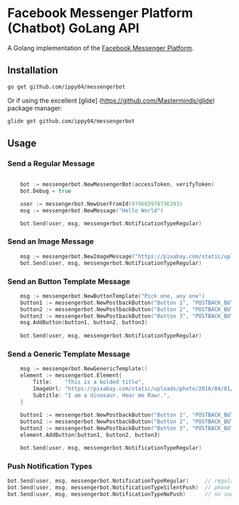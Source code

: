 Facebook Messenger Platform (Chatbot) GoLang API
=====

A Golang implementation of the [Facebook Messenger Platform](https://developers.facebook.com/docs/messenger-platform).

## Installation
```bash
go get github.com/ippy04/messengerbot
```

Or if using the excellent [glide] (https://github.com/Masterminds/glide) package manager:

```bash
glide get github.com/ippy04/messengerbot
```

## Usage

### Send a Regular Message
```go

	bot := messengerbot.NewMessengerBot(accessToken, verifyToken)
	bot.Debug = true

	user := messengerbot.NewUserFromId(979665978736393)
	msg := messengerbot.NewMessage("Hello World")

	bot.Send(user, msg, messengerbot.NotificationTypeRegular)
```
### Send an Image Message
```go
	msg := messengerbot.NewImageMessage("https://pixabay.com/static/uploads/photo/2016/04/01/09/29/cartoon-1299393_960_720.png")
	bot.Send(user, msg, messengerbot.NotificationTypeRegular)
```


### Send an Button Template Message
```go
	msg := messengerbot.NewButtonTemplate("Pick one, any one")
	button1 := messengerbot.NewPostbackButton("Button 1", "POSTBACK_BUTTON_1")
	button2 := messengerbot.NewPostbackButton("Button 2", "POSTBACK_BUTTON_2")
	button3 := messengerbot.NewPostbackButton("Button 3", "POSTBACK_BUTTON_3")
	msg.AddButton(button1, button2, button3)
	
	bot.Send(user, msg, messengerbot.NotificationTypeRegular)
```


### Send a Generic Template Message
```go
	msg := messengerbot.NewGenericTemplate()
	element := messengerbot.Element{
		Title:    "This is a bolded title",
		ImageUrl: "https://pixabay.com/static/uploads/photo/2016/04/01/09/29/cartoon-1299393_960_720.png",
		Subtitle: "I am a dinosaur. Hear me Rawr.",
	}
	
	button1 := messengerbot.NewPostbackButton("Button 1", "POSTBACK_BUTTON_1")
	button2 := messengerbot.NewPostbackButton("Button 2", "POSTBACK_BUTTON_2")
	button3 := messengerbot.NewPostbackButton("Button 3", "POSTBACK_BUTTON_3")
	element.AddButton(button1, button2, button3)

	bot.Send(user, msg, messengerbot.NotificationTypeRegular)
```


### Push Notification Types
```go
bot.Send(user, msg, messengerbot.NotificationTypeRegular)     // regular sound, vibrate and phone alert
bot.Send(user, msg, messengerbot.NotificationTypeSilentPush)  // phone notification only, no sound or vibrate alert
bot.Send(user, msg, messengerbot.NotificationTypeNoPush)      // no sound or phone notification
```
